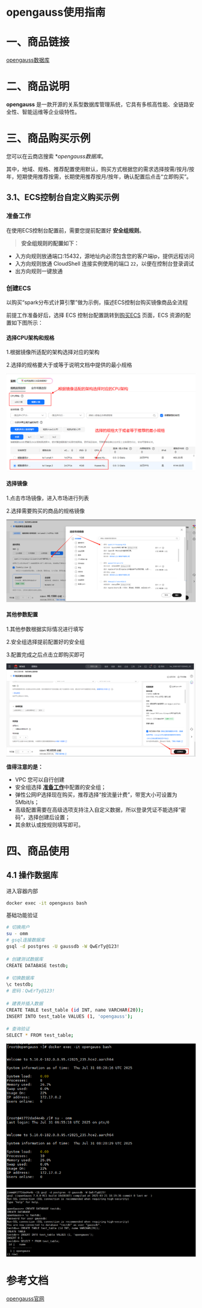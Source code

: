 # opengauss使用指南

# 一、商品链接

[opengauss数据库]()

# 二、商品说明

**opengauss** 是一款开源的关系型数据库管理系统，它具有多核高性能、全链路安全性、智能运维等企业级特性。

# 三、商品购买示例

您可以在云商店搜索 **opengauss数据库*。

其中，地域、规格、推荐配置使用默认，购买方式根据您的需求选择按需/按月/按年，短期使用推荐按需，长期使用推荐按月/按年，确认配置后点击“立即购买”。

## 3.1、ECS控制台自定义购买示例

### 准备工作

在使用ECS控制台配置前，需要您提前配置好 **安全组规则**。

> **安全组规则的配置如下：**
* 入方向规则放通端口:15432，源地址内必须包含您的客户端ip，提供远程访问
* 入方向规则放通 CloudShell 连接实例使用的端口 `22`，以便在控制台登录调试
* 出方向规则一键放通

### 创建ECS

以购买“spark分布式计算引擎”做为示例，描述ECS控制台购买镜像商品全流程

前提工作准备好后，选择 ECS 控制台配置跳转到[购买ECS](https://support.huaweicloud.com/qs-ecs/ecs_01_0103.html) 页面，ECS 资源的配置如下图所示：

#### 选择CPU架构和规格

1.根据镜像所适配的架构选择对应的架构

2.选择的规格要大于或等于说明文档中提供的最小规格

![image](images/img_2.png)

#### 选择镜像

1.点击市场镜像，进入市场进行列表

2.选择需要购买的商品的规格镜像

![img.png](images/img.png)

#### 其他参数配置

1.其他参数根据实际情况进行填写

2.安全组选择提前配置好的安全组

3.配置完成之后点击立即购买即可

![image](images/img_1.png)

**值得注意的是：**

* VPC 您可以自行创建
* 安全组选择 [**准备工作**](#准备工作)中配置的安全组；
* 弹性公网IP选择现在购买，推荐选择“按流量计费”，带宽大小可设置为5Mbit/s；
* 高级配置需要在高级选项支持注入自定义数据，所以登录凭证不能选择“密码”，选择创建后设置；
* 其余默认或按规则填写即可。


# 四、商品使用

## 4.1 操作数据库

进入容器内部
```bash
docker exec -it opengauss bash
```

基础功能验证
```bash
# 切换用户
su - omm
# gsql连接数据库
gsql -d postgres -U gaussdb -W QwErTy@123!

# 创建测试数据库
CREATE DATABASE testdb;

# 切换数据库
\c testdb;
# 密码：QwErTy@123!

# 建表并插入数据
CREATE TABLE test_table (id INT, name VARCHAR(20));
INSERT INTO test_table VALUES (1, 'opengauss');

# 查询验证
SELECT * FROM test_table;
```
![img.png](images/img_3.png)
![img_1.png](images/img_4.png)


# 参考文档
[opengauss官网](https://opengauss.org/zh/)

